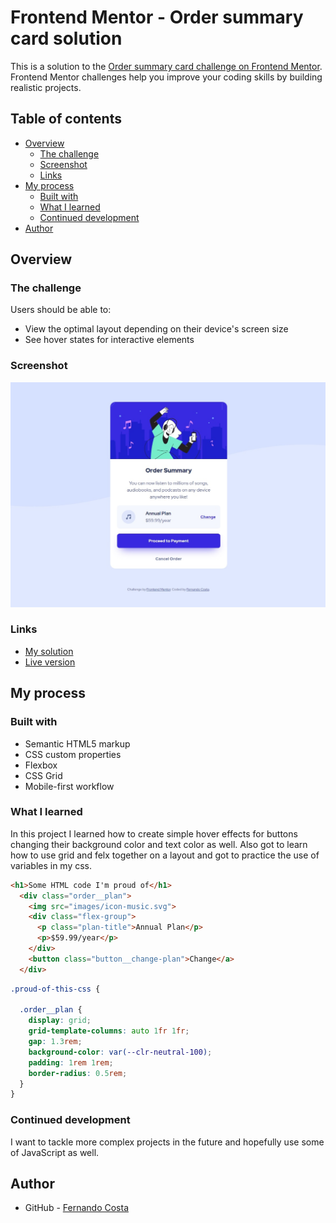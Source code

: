 # Frontend Mentor - Order summary card solution

This is a solution to the [Order summary card challenge on Frontend Mentor](https://www.frontendmentor.io/challenges/order-summary-component-QlPmajDUj). Frontend Mentor challenges help you improve your coding skills by building realistic projects. 

## Table of contents

- [Overview](#overview)
  - [The challenge](#the-challenge)
  - [Screenshot](#screenshot)
  - [Links](#links)
- [My process](#my-process)
  - [Built with](#built-with)
  - [What I learned](#what-i-learned)
  - [Continued development](#continued-development)
- [Author](#author)

## Overview

### The challenge

Users should be able to:

- View the optimal layout depending on their device's screen size
- See hover states for interactive elements

### Screenshot

![Screenshot](screenshot.jpg)


### Links

- [My solution](https://github.com/ffernandocosta/order-summary-component-main)
- [Live version](https://ffernandocosta.github.io/order-summary-component-main/)

## My process

### Built with

- Semantic HTML5 markup
- CSS custom properties
- Flexbox
- CSS Grid
- Mobile-first workflow


### What I learned

In this project I learned how to create simple hover effects for buttons changing their background color and text color as well. Also got to learn how to use grid and felx together on a layout and got to practice the use of variables in my css.

```html
<h1>Some HTML code I'm proud of</h1>
  <div class="order__plan">
    <img src="images/icon-music.svg">
    <div class="flex-group">
      <p class="plan-title">Annual Plan</p>
      <p>$59.99/year</p>
    </div>
    <button class="button__change-plan">Change</a>
  </div>
```
```css
.proud-of-this-css {
  
  .order__plan {
    display: grid;
    grid-template-columns: auto 1fr 1fr;
    gap: 1.3rem;
    background-color: var(--clr-neutral-100);
    padding: 1rem 1rem;
    border-radius: 0.5rem;
  }
}
```

### Continued development

I want to tackle more complex projects in the future and hopefully use some of JavaScript as well.


## Author

- GitHub - [Fernando Costa](https://github.com/ffernandocosta)